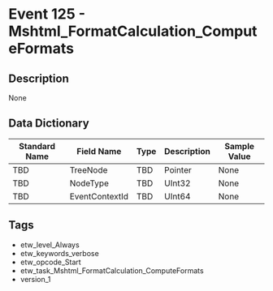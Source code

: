 # Event 125 - Mshtml_FormatCalculation_ComputeFormats

## Description
None

## Data Dictionary
|Standard Name|Field Name|Type|Description|Sample Value|
|---|---|---|---|---|
|TBD|TreeNode|TBD|Pointer|None|None|
|TBD|NodeType|TBD|UInt32|None|None|
|TBD|EventContextId|TBD|UInt64|None|None|

## Tags
* etw_level_Always
* etw_keywords_verbose
* etw_opcode_Start
* etw_task_Mshtml_FormatCalculation_ComputeFormats
* version_1